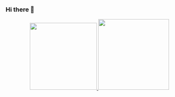 ### Hi there 👋

<div align="center">
  <a href="https://github.com/marcosgregorio">
  <img height="180em" src="https://github-readme-stats.vercel.app/api?username=marcosgregorio&show_icons=true&theme=dark&include_all_commits=true&count_private=true"/> 
    <img height="190em" src="https://github-readme-stats.vercel.app/api/top-langs/?username=marcosgregorio&layout=compact&langs_count=7&theme=dark"/>
</div>
